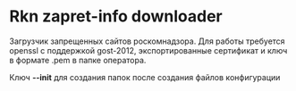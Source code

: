 # Rkn zapret-info downloader

Загрузчик запрещенных сайтов роскомнадзора.
Для работы требуется openssl с поддержкой gost-2012, экспортированные сертификат и ключ в формате .pem в папке оператора.

Ключ **--init** для создания папок после создания файлов конфигурации

